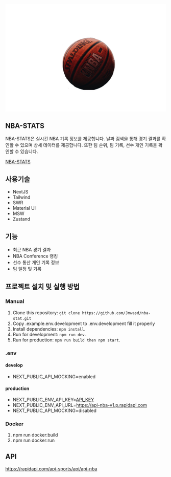 ![nba-symbol](./public/icon.png)

## NBA-STATS

NBA-STATS은 실시간 NBA 기록 정보를 제공합니다. 날짜 검색을 통해 경기 결과를 확인할 수 있으며 상세 데이터를 제공합니다. 또한 팀 순위, 팀 기록, 선수 개인 기록을 확인할 수 있습니다.

[NBA-STATS](https://nbastatsgames.com)

## 사용기술

- NextJS
- Tailwind
- SWR
- Material UI
- MSW
- Zustand

## 기능

- 최근 NBA 경기 결과
- NBA Conference 랭킹
- 선수 통산 개인 기록 정보
- 팀 일정 및 기록

## 프로젝트 설치 및 실행 방법

### Manual

1. Clone this repository: `git clone https://github.com/Jmwasd/nba-stat.git`
2. Copy .example.env.development to .env.development fill it properly
3. Install dependencies: `npm install`.
4. Run for development: `npm run dev`.
5. Run for production: `npm run build then npm start`.

### .env

#### develop

- NEXT_PUBLIC_API_MOCKING=enabled

#### production

- NEXT_PUBLIC_ENV_API_KEY=[API_KEY](https://rapidapi.com/api-sports/api/api-nba/pricing)
- NEXT_PUBLIC_ENV_API_URL=https://api-nba-v1.p.rapidapi.com
- NEXT_PUBLIC_API_MOCKING=disabled

### Docker

1. npm run docker:build
2. npm run docker:run

## API

https://rapidapi.com/api-sports/api/api-nba


